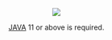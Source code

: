 <p align="center"><a href="https://tonikelope.github.io/coronapoker/"><img src="https://raw.githubusercontent.com/tonikelope/coronapoker/gh-pages/screenshots/10.png"></a></p>
<p align="center"><a href="https://java.com">JAVA</a> 11 or above is required.</p>
